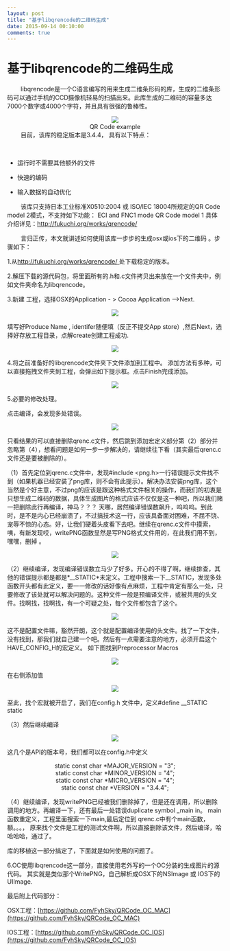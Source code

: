 ```yaml
---
layout: post
title: "基于libqrencode的二维码生成"
date: 2015-09-14 00:10:00
comments: true
--- 
```

基于libqrencode的二维码生成
============
&#160;&#160;&#160;&#160;&#160;&#160;&#160;&#160;libqrencode是一个C语言编写的用来生成二维条形码的库，生成的二维条形码可以通过手机的CCD摄像机轻易的扫描出来。此库生成的二维码的容量多达7000个数字或4000个字符，并且具有很强的鲁棒性。
<div align="center"><img src="https://raw.githubusercontent.com/FyhSky/FyhSky.github.io/master/_posts/%E4%BA%8C%E7%BB%B4%E7%A0%81%E5%BA%93%E7%A7%BB%E6%A4%8D/resources/image001.png"/>
</div><div align="center">QR Code example</div>&#160;&#160;&#160;&#160;&#160;&#160;&#160;&#160;目前，该库的稳定版本是3.4.4， 具有以下特点：
&#160;&#160;&#160;&#160;&#160;&#160;&#160;&#160;
 * 运行时不需要其他额外的文件&#160;&#160;&#160;&#160;&#160;&#160;&#160;&#160; 
* 快速的编码&#160;&#160;&#160;&#160;&#160;&#160;&#160;&#160; 
* 输入数据的自动优化&#160;&#160;&#160;&#160;&#160;&#160;&#160;&#160;该库只支持日本工业标准X0510:2004 或 ISO/IEC 18004所规定的QR Code model 2模式，不支持如下功能：ECI and FNC1 modeQR Code model 1具体介绍详见：[http://fukuchi.org/works/qrencode/](http://fukuchi.org/works/qrencode/)&#160;&#160;&#160;&#160;&#160;&#160;&#160;&#160;言归正传，本文就讲述如何使用该库一步步的生成osx或ios下的二维码 。步骤如下：
1.从[http://fukuchi.org/works/qrencode/](http://fukuchi.org/works/qrencode/)处下载稳定的版本。
2.解压下载的源代码包，将里面所有的.h和.c文件拷贝出来放在一个文件夹中，例如文件夹命名为libqrencode。
3.新建 工程，选择OSX的Application - > Cocoa Application –>Next.
<div align="center"><img src="https://raw.githubusercontent.com/FyhSky/FyhSky.github.io/master/_posts/%E4%BA%8C%E7%BB%B4%E7%A0%81%E5%BA%93%E7%A7%BB%E6%A4%8D/resources/image002.png"/>
</div>填写好Produce Name , identifer随便填（反正不提交App store）,然后Next，选择好存放工程目录，点解create创建工程成功.<div align="center"><img src="https://raw.githubusercontent.com/FyhSky/FyhSky.github.io/master/_posts/%E4%BA%8C%E7%BB%B4%E7%A0%81%E5%BA%93%E7%A7%BB%E6%A4%8D/resources/image004.png"/>
</div>4.将之前准备好的libqrencode文件夹下文件添加到工程中。添加方法有多种，可以直接拖拽文件夹到工程，会弹出如下提示框。点击Finish完成添加。
<div align="center"><img src="https://raw.githubusercontent.com/FyhSky/FyhSky.github.io/master/_posts/%E4%BA%8C%E7%BB%B4%E7%A0%81%E5%BA%93%E7%A7%BB%E6%A4%8D/resources/image006.png"/>
</div>5.必要的修改处理。
点击编译，会发现多处错误。
<div align="center"><img src="https://raw.githubusercontent.com/FyhSky/FyhSky.github.io/master/_posts/%E4%BA%8C%E7%BB%B4%E7%A0%81%E5%BA%93%E7%A7%BB%E6%A4%8D/resources/image008.png"/>
</div>只看结果的可以直接删除qrenc.c文件，然后跳到添加宏定义部分第（2）部分并忽略第（4），想看问题是如何一步一步解决的，请继续往下看（其实最后qrenc.c文件还是要被删除的）。
（1）首先定位到qrenc.c文件中，发现#include <png.h>一行错误提示文件找不到（如果机器已经安装了png库，则不会有此提示）。解决办法安装png库，这个当然是个好主意，不过png的应该是跟这种格式文件相关的操作，而我们的初衷是只想生成二维码的数据，具体生成图片的格式应该不仅仅是这一种吧，所以我们赌一把删除此行再编译，神马？？？ 天哪，居然编译错误数飙升，呜呜呜。到此时，是不是内心已经崩溃了，不过搞技术这一行，应该具备面对困难，不屈不饶、宠辱不惊的心态。好，让我们硬着头皮看下去吧。继续在qrenc.c文件中摸索，咦，有新发现哎，writePNG函数显然是写PNG格式文件用的，在此我们用不到，嘿嘿，删掉 。<div align="center"><img src="https://raw.githubusercontent.com/FyhSky/FyhSky.github.io/master/_posts/%E4%BA%8C%E7%BB%B4%E7%A0%81%E5%BA%93%E7%A7%BB%E6%A4%8D/resources/image009.png"/>
</div>
（2）继续编译，发现编译错误数立马少了好多。开心的不得了啊，继续排查，其他的错误提示都是都是*__STATIC*未定义。工程中搜索一下__STATIC，发现多处函数开头都有此定义，要一一修改的话好像有点麻烦，工程中肯定有那么一处，只要修改了该处就可以解决问题的。这种文件一般是预编译文件，或被共用的头文件。找啊找，找啊找，有一个可疑之处，每个文件都包含了这个。

<div align="center"><img src="https://raw.githubusercontent.com/FyhSky/FyhSky.github.io/master/_posts/%E4%BA%8C%E7%BB%B4%E7%A0%81%E5%BA%93%E7%A7%BB%E6%A4%8D/resources/image011.png"/>
</div>这不是配置文件嘛，豁然开朗，这个就是配置编译使用的头文件。找了一下文件，没有找到，那我们就自己建一个吧。然后有一点需要注意的地方，必须开启这个HAVE_CONFIG_H的宏定义。如下图找到Preprocessor Macros

<div align="center"><img src="https://raw.githubusercontent.com/FyhSky/FyhSky.github.io/master/_posts/%E4%BA%8C%E7%BB%B4%E7%A0%81%E5%BA%93%E7%A7%BB%E6%A4%8D/resources/image012.png"/>
</div>在右侧添加值

<div align="center"><img src="https://raw.githubusercontent.com/FyhSky/FyhSky.github.io/master/_posts/%E4%BA%8C%E7%BB%B4%E7%A0%81%E5%BA%93%E7%A7%BB%E6%A4%8D/resources/image014.png"/>
</div>至此，找个宏就被开启了，我们在config.h 文件中，定义#define __STATIC static
（3）然后继续编译
<div align="center"><img src="https://raw.githubusercontent.com/FyhSky/FyhSky.github.io/master/_posts/%E4%BA%8C%E7%BB%B4%E7%A0%81%E5%BA%93%E7%A7%BB%E6%A4%8D/resources/image015.png"/>
</div>这几个是API的版本号，我们都可以在config.h中定义
<div align="center">static const char *MAJOR_VERSION = "3";
</div><div align="center">static const char *MINOR_VERSION = "4";</div>
<div align="center">static const char *MICRO_VERSION = "4";
</div><div align="center">static const char   *VERSION = "3.4.4";   </div>（4）继续编译，发现writePNG已经被我们删除掉了，但是还在调用，所以删除调用的地方。再编译一下，还有最后一处错误duplicate symbol _main in。 main函数重定义，工程里面搜索一下main,最后定位到 qrenc.c中有个main函数， 额。。。， 原来找个文件是工程的测试文件啊，所以直接删除该文件，然后编译，哈哈哈哈，通过了。库的移植这一部分搞定了，下面就是如何使用的问题了。6.OC使用libqrencode这一部分，直接使用老外写的一个OC分装的生成图片的源代码。其实就是类似那个WritePNG，自己解析成OSX下的NSImage 或 IOS下的UIImage.
最后附上代码部分：
OSX工程：[https://github.com/FyhSky/QRCode_OC_MAC](https://github.com/FyhSky/QRCode_OC_MAC)
IOS工程：[https://github.com/FyhSky/QRCode_OC_IOS](https://github.com/FyhSky/QRCode_OC_IOS)